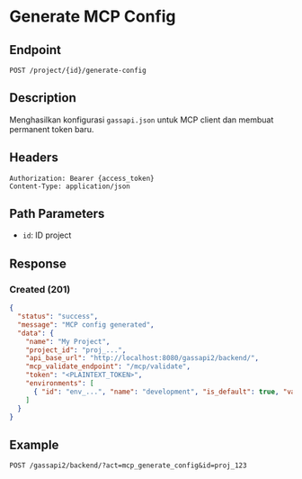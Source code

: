 # Generate MCP Config

## Endpoint
`POST /project/{id}/generate-config`

## Description
Menghasilkan konfigurasi `gassapi.json` untuk MCP client dan membuat permanent token baru.

## Headers
```
Authorization: Bearer {access_token}
Content-Type: application/json
```

## Path Parameters
- `id`: ID project

## Response
### Created (201)
```json
{
  "status": "success",
  "message": "MCP config generated",
  "data": {
    "name": "My Project",
    "project_id": "proj_...",
    "api_base_url": "http://localhost:8080/gassapi2/backend/",
    "mcp_validate_endpoint": "/mcp/validate",
    "token": "<PLAINTEXT_TOKEN>",
    "environments": [
      { "id": "env_...", "name": "development", "is_default": true, "variables": {} }
    ]
  }
}
```

## Example
```
POST /gassapi2/backend/?act=mcp_generate_config&id=proj_123
```